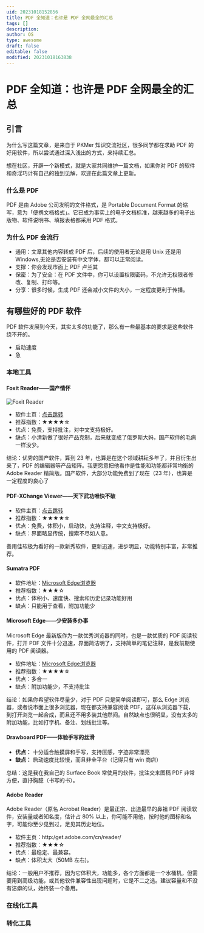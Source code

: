 ```yaml
---
uid: 20231018152856
title: PDF 全知道：也许是 PDF 全网最全的汇总
tags: []
description: 
author: OS
type: awesome
draft: false
editable: false
modified: 20231018163838
---
```


# PDF 全知道：也许是 PDF 全网最全的汇总

## 引言

为什么写这篇文章，是来自于 PKMer 知识交流社区，很多同学都在求助 PDF 的好用软件，所以尝试通过深入浅出的方式，来持续汇总。

想在社区，开辟一个新模式，就是大家共同维护一篇文档，如果你对 PDF 的软件和奇淫巧计有自己的独到见解，欢迎在此篇文章上更新。

### 什么是 PDF

PDF 是由 Adobe 公司发明的文件格式，是 Portable Document Format 的缩写，意为「便携文档格式」。它已成为事实上的电子文档标准，越来越多的电子出版物、软件说明书、填报表格都采用 PDF 格式。

### 为什么 PDF 会流行

- 通用：文章其他内容转成 PDF 后，后续的使用者无论是用 Unix 还是用 Windows,无论是否安装有中文字体，都可以正常阅读。
- 支撑：你会发现市面上 PDF 卢兰其
- 保密：为了安全：在 PDF 文件中，你可以设置权限密码，不允许无权限者修改、复制、打印等。
- 分享：很多时候，生成 PDF 还会减小文件的大小，一定程度更利于传播。

## 有哪些好的 PDF 软件

PDF 软件发展到今天，其实太多的功能了，那么有一些最基本的要求是这些软件绕不开的。

- 启动速度
- 急

### 本地工具

#### Foxit Reader——国产情怀

![Foxit Reader](https://cdn.pkmer.cn/images/20231018161901.png!pkmer)

- 软件主页：[点击跳转](http://www.fuxinsoftware.com.cn)
- 推荐指数：★★★★☆
- 优点：免费，支持批注，对中文支持极好。
- 缺点：小清新做了很好产品克制，后来就变成了俄罗斯大妈，国产软件的毛病一样没少。

结论：优秀的国产软件，算到 23 年，也算是在这个领域耕耘多年了，并且衍生出来了，PDF 的编辑器等产品矩阵。我更愿意把他看作是性能和功能都非常均衡的 Adobe Reader 精简版。国产软件，大部分功能免费到了现在（23 年），也算是一定程度的良心了

#### PDF-XChange Viewer——天下武功唯快不破

- 软件主页：[点击跳转](http://www.fuxinsoftware.com.cn)
- 推荐指数：★★★★☆
- 优点：免费，体积小，启动快，支持注释，中文支持极好。
- 缺点：界面略显传统，搜索不尽如人意。

善用佳软极为看好的一款新秀软件，更新迅速，进步明显，功能特别丰富，非常推荐。

#### Sumatra PDF

- 软件地址：[Microsoft Edge浏览器](https%3A//www.microsoft.com/zh-cn/edge)
- 推荐指数：★★★☆
- 优点：体积小、速度快、搜索和历史记录功能好用
- 缺点：只能用于查看，附加功能少

#### **Microsoft Edge**——少安装多办事

Microsoft Edge 最新版作为一款优秀浏览器的同时，也是一款优质的 PDF 阅读软件，打开 PDF 文件十分迅速，界面简洁明了，支持简单的笔记注释，是我前期使用的 PDF 阅读器。

- 软件地址：[Microsoft Edge浏览器](https%3A//www.microsoft.com/zh-cn/edge)
- 推荐指数：★★★★☆
- 优点：多合一
- 缺点：附加功能少，不支持批注

结论：如果你希望软件尽量少，对于 PDF 只是简单阅读即可，那么 Edge 浏览器，或者说市面上很多浏览器，现在都支持兼容阅读 PDF，这样从浏览器下载，到打开浏览一起合成，而且还不用多装其他然间。自然缺点也很明显，没有太多的附加功能，比如打字机、备注、划线批注等。

#### **Drawboard PDF**——体验手写的丝滑

- **优点：** 十分适合触摸屏和手写，支持压感，字迹非常漂亮
- **缺点：** 启动速度比较慢，而且非全平台（记得只有 win 商店）

总结：这是我在我自己的 Surface Book 常使用的软件，批注交来图稿 PDF 非常方便，直抒胸臆（书写的书）。

#### Adobe Reader

Adobe Reader（原名 Acrobat Reader）是最正宗、出道最早的鼻祖 PDF 阅读软件，安装量或者知名度，估计占 80% 以上，你可能不用他，按时他的图标和名字，可能你至少见到过，足见其历史地位。

- 软件主页：http:/get.adobe.com/cn/reader/
- 推荐指数：★★★☆
- 优点：最稳定、最兼容。
- 缺点：体积太大（50MB 左右)。

结论：一般用户不推荐，因为它体积大，功能多，各个方面都是一个水桶机，但需要用到高级功能，或其他软件兼容性出现问题时，它是不二之选。建议容量和不没有洁癖的认，始终装一个备用。

### 在线化工具

### 转化工具